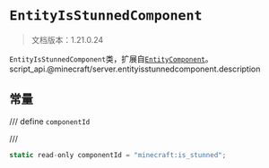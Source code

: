 # `EntityIsStunnedComponent`

> 文档版本：1.21.0.24

`EntityIsStunnedComponent`类，扩展自[`EntityComponent`](./entitycomponent.md)。script_api.@minecraft/server.entityisstunnedcomponent.description

## 常量

/// define
`componentId`


///

```js
static read-only componentId = "minecraft:is_stunned";
```

